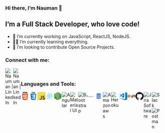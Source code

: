 ### Hi there, I’m Nauman 👋

## I’m a Full Stack Developer, who love code!
- 🔭 I’m currently working on JavaScript, ReactJS, NodeJS.
- :dancing_men: I’m currently learning everything.
- 🌱 I’m looking to contribute Open Source Projects.


### Connect with me:

[<img align="left" alt="Nauman | LinkedIn" width="25px" src="https://cdn.jsdelivr.net/npm/simple-icons@v3/icons/linkedin.svg" />](https://www.facebook.com/nauman.dev/)
<img align="left" alt="Nauman | LinkedIn" width="25px" src="https://cdn.jsdelivr.net/npm/simple-icons@v3/icons/instagram.svg" />
<br />

### Languages and Tools:

<img alt="HTML5" src="https://raw.githubusercontent.com/github/explore/80688e429a7d4ef2fca1e82350fe8e3517d3494d/topics/html/html.png" style="max-width:100%;" width="26px" align="left">
<img alt="CSS3" src="https://raw.githubusercontent.com/github/explore/80688e429a7d4ef2fca1e82350fe8e3517d3494d/topics/css/css.png" style="max-width:100%;" width="26px" align="left">
<img alt="JavaScript" src="https://raw.githubusercontent.com/github/explore/80688e429a7d4ef2fca1e82350fe8e3517d3494d/topics/javascript/javascript.png" style="max-width:100%;" width="26px" align="left">
<img alt="React" src="https://raw.githubusercontent.com/github/explore/80688e429a7d4ef2fca1e82350fe8e3517d3494d/topics/react/react.png" style="max-width:100%;" width="26px" align="left">
<img alt="Node.js" src="https://raw.githubusercontent.com/github/explore/80688e429a7d4ef2fca1e82350fe8e3517d3494d/topics/nodejs/nodejs.png" style="max-width:100%;" width="26px" align="left">
<img alt="Angular" src="https://angular.io/assets/images/logos/angular/angular.png" style="max-width:100%;" width="26px" align="left">
<img alt="Material UI" src="https://material-ui.com/static/logo.png" style="max-width:100%;" width="26px" align="left">
<img alt="Bootstrap" src="https://upload.wikimedia.org/wikipedia/commons/thumb/b/b2/Bootstrap_logo.svg/1200px-Bootstrap_logo.svg.png" style="max-width:100%;" width="26px" align="left">
<img alt="MongoDB" src="https://raw.githubusercontent.com/github/explore/80688e429a7d4ef2fca1e82350fe8e3517d3494d/topics/mongodb/mongodb.png" style="max-width:100%;" width="26px" align="left">
<img alt="SQL" src="https://raw.githubusercontent.com/github/explore/80688e429a7d4ef2fca1e82350fe8e3517d3494d/topics/sql/sql.png" style="max-width:100%;" width="26px" align="left">
<img alt="Amazon aws" src="https://a0.awsstatic.com/libra-css/images/logos/aws_logo_smile_1200x630.png" style="max-width:100%;" width="26px" align="left">
<img alt="Heroku" src="https://cdn.iconscout.com/icon/free/png-512/heroku-5-569467.png" style="max-width:100%;" width="26px" align="left">
<img alt="Visual Studio Code" src="https://raw.githubusercontent.com/github/explore/80688e429a7d4ef2fca1e82350fe8e3517d3494d/topics/visual-studio-code/visual-studio-code.png" style="max-width:100%;" width="26px" align="left">
<img alt="Git" src="https://raw.githubusercontent.com/github/explore/80688e429a7d4ef2fca1e82350fe8e3517d3494d/topics/git/git.png" style="max-width:100%;" width="26px" align="left">
<img alt="GitHub" src="https://raw.githubusercontent.com/github/explore/78df643247d429f6cc873026c0622819ad797942/topics/github/github.png" style="max-width:100%;" width="26px" align="left">
<img alt="Jira Software" src="https://cdn.worldvectorlogo.com/logos/jira-1.svg" style="max-width:100%;" width="26px" align="left">
<img alt="Slack" src="https://www.flaticon.com/svg/static/icons/svg/2111/2111615.svg" style="max-width:100%;" width="26px" align="left">
<img alt="Postman" src="https://sdtimes.com/wp-content/uploads/2018/08/logo-glyph.png" style="max-width:100%;" width="26px" align="left">
